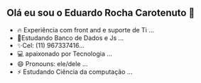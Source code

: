 ## Olá eu sou o Eduardo Rocha Carotenuto 👋

- 🔥 Experiência com front and e suporte de Ti ...
- 🌱Estudando Banco de Dados e Js  ...
- ✨Cel: (11) 967337416...
- 💻 apaixonado por Tecnologia ...
- 😄 Pronouns: ele/dele ...
- ⚡ Estudando Ciência da computação ...
